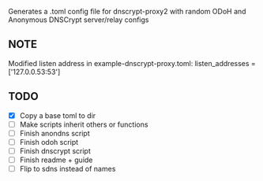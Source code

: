 Generates a .toml config file for dnscrypt-proxy2 with random ODoH and Anonymous DNSCrypt server/relay configs

## NOTE

Modified listen address in example-dnscrypt-proxy.toml:
listen_addresses = ['127.0.0.53:53']

## TODO

- [x] Copy a base toml to dir
- [ ] Make scripts inherit others or functions
- [ ] Finish anondns script
- [ ] Finish odoh script
- [ ] Finish dnscrypt script
- [ ] Finish readme + guide
- [ ] Flip to sdns instead of names
